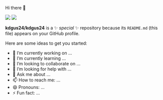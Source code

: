  Hi there 👋
 
 <img src='https://img.shields.io/badge/JS-F7DF1E?style=flat-square&logo=JavaScript&logoColor=white'/>
 <img src='https://img.shields.io/badge/React-61DAFB?style=flat-square&logo=React&logoColor=white'/>

**kdgus24/kdgus24** is a ✨ _special_ ✨ repository because its `README.md` (this file) appears on your GitHub profile.

Here are some ideas to get you started:

- 🔭 I’m currently working on ...
- 🌱 I’m currently learning ...
- 👯 I’m looking to collaborate on ...
- 🤔 I’m looking for help with ...
- 💬 Ask me about ...
- 📫 How to reach me: ...
- 😄 Pronouns: ...
- ⚡ Fun fact: ...
